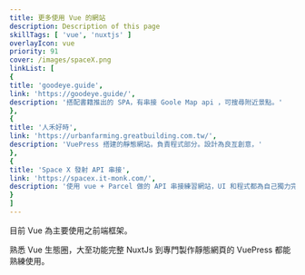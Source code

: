 ```yaml
---
title: 更多使用 Vue 的網站
description: Description of this page
skillTags: [ 'vue', 'nuxtjs' ]
overlayIcon: vue
priority: 91
cover: /images/spaceX.png
linkList: [
{
title: 'goodeye.guide',
link: 'https://goodeye.guide/',
description: '搭配書籍推出的 SPA，有串接 Goole Map api ，可搜尋附近景點。'
},
{
title: '人禾好時',
link: 'https://urbanfarming.greatbuilding.com.tw/',
description: 'VuePress 搭建的靜態網站。負責程式部分。設計為良亙創意，'
},
{
title: 'Space X 發射 API 串接',
link: 'https://spacex.it-monk.com/',
description: '使用 vue + Parcel 做的 API 串接練習網站，UI 和程式都為自己獨力完成。'
}
]
---
```


目前 Vue 為主要使用之前端框架。

熟悉 Vue 生態圈，大至功能完整 NuxtJs 到專門製作靜態網頁的 VuePress 都能熟練使用。
